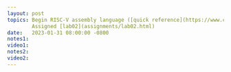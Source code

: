 ```yaml
---
layout: post
topics: Begin RISC-V assembly language ([quick reference](https://www.cl.cam.ac.uk/teaching/1617/ECAD+Arch/files/docs/RISCVGreenCardv8-20151013.pdf))  
        Assigned [lab02](assignments/lab02.html)
date:   2023-01-31 08:00:00 -0800
notes1: 
video1: 
notes2: 
video2: 
---
```

